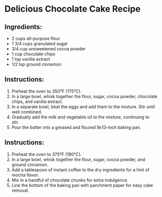 # Delicious Chocolate Cake Recipe

## Ingredients:
- 2 cups all-purpose flour
- 1 3/4 cups granulated sugar
- 3/4 cup unsweetened cocoa powder
- 1 cup chocolate chips
- 1 tsp vanilla extract
- 1/2 tsp ground cinnamon

## Instructions:
1. Preheat the oven to 350°F (175°C).
2. In a large bowl, whisk together the flour, sugar, cocoa powder, chocolate chips, and vanilla extract.
3. In a separate bowl, beat the eggs and add them to the mixture. Stir until well combined.
4. Gradually add the milk and vegetable oil to the mixture, continuing to stir.
5. Pour the batter into a greased and floured 9x13-inch baking pan.


## Instructions:
1. Preheat the oven to 375°F (190°C).
2. In a large bowl, whisk together the flour, sugar, cocoa powder, and ground cinnamon.
3. Add a tablespoon of instant coffee to the dry ingredients for a hint of mocha flavor.
4. Mix in a handful of chocolate chunks for extra indulgence.
5. Line the bottom of the baking pan with parchment paper for easy cake removal.